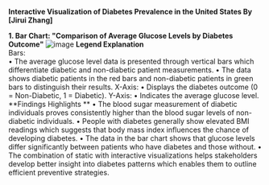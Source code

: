 **Interactive Visualization of Diabetes Prevalence in the United States
By [Jirui Zhang]**   

**1. Bar Chart: "Comparison of Average Glucose Levels by Diabetes Outcome"**
 ![image](https://github.com/user-attachments/assets/0bae5693-d169-4b86-a272-8af911431ec0)
**Legend Explanation**  
Bars:  
•	The average glucose level data is presented through vertical bars which differentiate diabetic and non-diabetic patient measurements.
•	The data shows diabetic patients in the red bars and non-diabetic patients in green bars to distinguish their results.
X-Axis:
•	Displays the diabetes outcome (0 = Non-Diabetic, 1 = Diabetic).
Y-Axis:
•	Indicates the average glucose level.  
**Findings Highlights  **
•	The blood sugar measurement of diabetic individuals proves consistently higher than the blood sugar levels of non-diabetic individuals.
•	People with diabetes generally show elevated BMI readings which suggests that body mass index influences the chance of developing diabetes.
•	The data in the bar chart shows that glucose levels differ significantly between patients who have diabetes and those without.
•	The combination of static with interactive visualizations helps stakeholders develop better insight into diabetes patterns which enables them to outline efficient preventive strategies.
